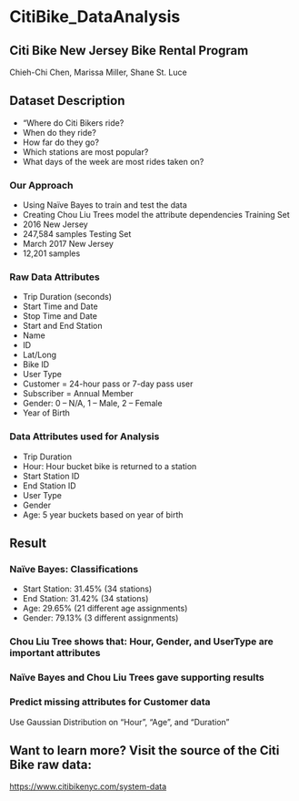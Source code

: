 # CitiBike_DataAnalysis
## Citi Bike New Jersey Bike Rental Program
Chieh-Chi Chen, Marissa Miller, Shane St. Luce

## Dataset Description
- “Where do Citi Bikers ride?
- When do they ride?
- How far do they go?
- Which stations are most popular?
- What days of the week are most rides taken on?

### Our Approach
- Using Naïve Bayes to train and test the data
- Creating Chou Liu Trees model the attribute dependencies
Training Set
- 2016 New Jersey
- 247,584 samples
Testing Set
- March 2017 New Jersey
- 12,201 samples

### Raw Data Attributes
- Trip Duration (seconds)
- Start Time and Date
- Stop Time and Date
- Start and End Station
- Name
- ID
- Lat/Long
- Bike ID
- User Type
- Customer = 24-hour pass or 7-day pass user
- Subscriber = Annual Member
- Gender: 0 – N/A, 1 – Male, 2 – Female
- Year of Birth

### Data Attributes used for Analysis
- Trip Duration 
- Hour: Hour bucket bike is returned to a station
- Start Station ID
- End Station ID
- User Type
- Gender
- Age: 5 year buckets based on year of birth

## Result
### Naïve Bayes: Classifications
- Start Station: 31.45% (34 stations)
- End Station: 31.42% (34 stations)
- Age: 29.65% (21 different age assignments)
- Gender: 79.13% (3 different assignments)

### Chou Liu Tree shows that: Hour, Gender, and UserType are important attributes

### Naïve Bayes and Chou Liu Trees gave supporting results

### Predict missing attributes for Customer data
Use Gaussian Distribution on “Hour”, “Age”, and “Duration”

## Want to learn more? Visit the source of the Citi Bike raw data:
https://www.citibikenyc.com/system-data

